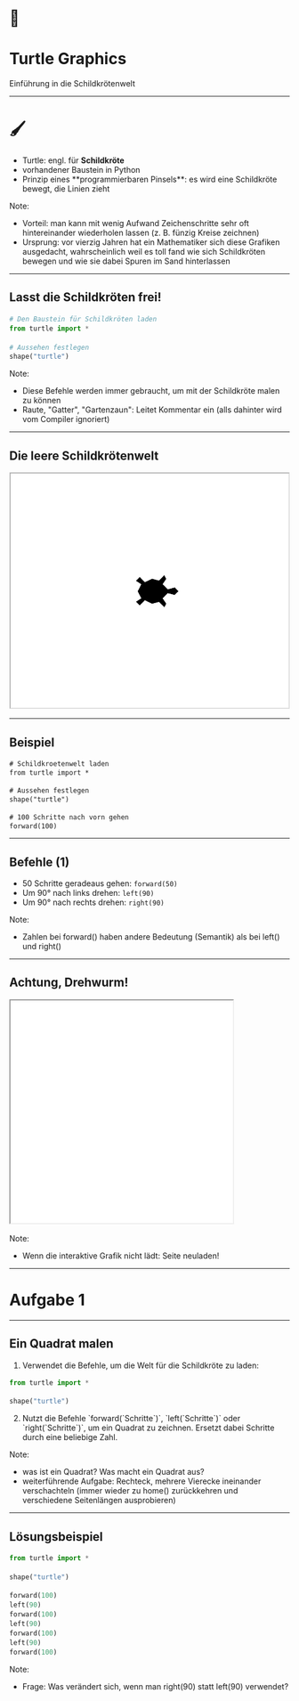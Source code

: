 # 🐢
# Turtle Graphics

Einführung in die Schildkrötenwelt

---

# 🖌

- Turtle: engl. für **Schildkröte**
- <!-- .element: class="fragment" -->vorhandener Baustein in Python
- <!-- .element: class="fragment" -->Prinzip eines **programmierbaren Pinsels**: es wird eine Schildkröte bewegt, die Linien zieht


Note:
- Vorteil: man kann mit wenig Aufwand Zeichenschritte sehr oft hintereinander wiederholen lassen (z. B. fünzig Kreise zeichnen)
- Ursprung: vor vierzig Jahren hat ein Mathematiker sich diese Grafiken ausgedacht, wahrscheinlich weil es toll fand wie sich Schildkröten bewegen und wie sie dabei Spuren im Sand hinterlassen

---

## Lasst die Schildkröten frei!

```python
# Den Baustein für Schildkröten laden
from turtle import *

# Aussehen festlegen
shape("turtle")
```

Note:
- Diese Befehle werden immer gebraucht, um mit der Schildkröte malen zu können
- Raute, "Gatter", "Gartenzaun": Leitet Kommentar ein (alls dahinter wird vom Compiler ignoriert)

---

## Die leere Schildkrötenwelt

![](images/09-extras/turtle_world.png) <!-- .element style="max-height: 500px" -->

---

## Beispiel

```
# Schildkroetenwelt laden
from turtle import *

# Aussehen festlegen
shape("turtle")

# 100 Schritte nach vorn gehen
forward(100)
```

---

## Befehle (1)

- <!-- .element class="fragment" --> 50 Schritte geradeaus gehen:
  `forward(50)`
- <!-- .element class="fragment" --> Um 90° nach links drehen:
  `left(90)`
- <!-- .element class="fragment" --> Um 90° nach rechts drehen:
  `right(90)`

Note:
- Zahlen bei forward() haben andere Bedeutung (Semantik) als bei left() und right()

---

## Achtung, Drehwurm!

<iframe src="includes/angle-demo" width="400px" height="400px"></iframe>

Note:
- Wenn die interaktive Grafik nicht lädt: Seite neuladen!

---

# Aufgabe 1

---

## Ein Quadrat malen

1. <!-- .element class="fragment" --> Verwendet die Befehle, um die Welt für die Schildkröte zu laden:

```python
from turtle import *

shape("turtle")
```
<!-- .element class="fragment" -->

2. <!-- .element class="fragment" --> Nutzt die Befehle `forward(`<span class="variable">Schritte</span>`)`, `left(`<span class="variable">Schritte</span>`)` oder `right(`<span class="variable">Schritte</span>`)`, um ein Quadrat zu zeichnen.
   Ersetzt dabei <span class="variable">Schritte</span> durch eine beliebige Zahl.

Note:
- was ist ein Quadrat? Was macht ein Quadrat aus?
- weiterführende Aufgabe: Rechteck, mehrere Vierecke ineinander verschachteln (immer wieder zu home() zurückkehren und verschiedene Seitenlängen ausprobieren)

---

## Lösungsbeispiel

```python
from turtle import *

shape("turtle")

forward(100)
left(90)
forward(100)
left(90)
forward(100)
left(90)
forward(100)
```

Note:
- Frage: Was verändert sich, wenn man right(90) statt left(90) verwendet?

